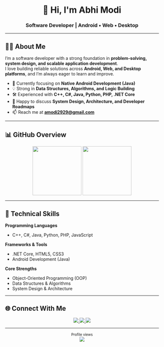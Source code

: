 <div align="center">

# 👋 Hi, I'm Abhi Modi  
### Software Developer | Android • Web • Desktop  

</div>

---

## 👨‍💻 About Me  

I’m a software developer with a strong foundation in **problem-solving, system design, and scalable application development**.  
I love building reliable solutions across **Android, Web, and Desktop platforms**, and I’m always eager to learn and improve.  

- 🌱 Currently focusing on **Native Android Development (Java)**  
- 💡 Strong in **Data Structures, Algorithms, and Logic Building**  
- 🛠️ Experienced with **C++, C#, Java, Python, PHP, .NET Core**  
- 💬 Happy to discuss **System Design, Architecture, and Developer Roadmaps**  
- 📫 Reach me at **amodi2929@gmail.com**  

---

## 📊 GitHub Overview  

<p align="center">
  <img height="160em" src="https://github-readme-stats.vercel.app/api?username=Abhi6505&show_icons=true&theme=default&count_private=true&hide_border=true" />
  <img height="160em" src="https://github-readme-stats.vercel.app/api/top-langs/?username=Abhi6505&layout=compact&theme=default&hide_border=true" />
</p>

---

## 🔧 Technical Skills  

**Programming Languages**  
- C++, C#, Java, Python, PHP, JavaScript  

**Frameworks & Tools**  
- .NET Core, HTML5, CSS3  
- Android Development (Java)  

**Core Strengths**  
- Object-Oriented Programming (OOP)  
- Data Structures & Algorithms  
- System Design & Architecture  

---

## 🌐 Connect With Me  

<p align="center">
  <a href="https://www.linkedin.com/in/abhi-modi-3741362a8/" target="_blank">
    <img src="https://img.shields.io/badge/LinkedIn-0A66C2?style=flat&logo=linkedin&logoColor=white" />
  </a>
  <a href="mailto:amodi2929@gmail.com" target="_blank">
    <img src="https://img.shields.io/badge/Gmail-D14836?style=flat&logo=gmail&logoColor=white" />
  </a>
  <a href="https://www.hackerrank.com/profile/22bmiit187" target="_blank">
    <img src="https://img.shields.io/badge/HackerRank-2EC866?style=flat&logo=HackerRank&logoColor=white" />
  </a>
</p>

---

<p align="center">
  <sub>Profile views</sub><br/>
  <img src="https://komarev.com/ghpvc/?username=Abhi6505&label=Visitors&color=grey&style=flat-square" />
</p>


